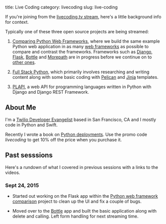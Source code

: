 title: Live Coding
category: livecoding
slug: live-coding


If you're joining from the 
[livecoding.tv stream](https://livecoding.tv/mattmakai), here's a little 
background info for context.

Typically one of these three open source projects are being streamed:

1. [Comparing Python Web Frameworks](https://github.com/makaimc/python-web-framework-comparison), where we
   build the same example Python web application in as many 
   [web frameworks](http://www.fullstackpython.com/web-frameworks.html) as
   possible to compare and contrast the frameworks. Frameworks
   such as [Django](http://www.fullstackpython.com/django.html), 
   [Flask](http://www.fullstackpython.com/flask.html),
   [Bottle](http://www.fullstackpython.com/bottle.html) and
   [Morepath](http://www.fullstackpython.com/morepath.html) are in progress
   before we continue on to
   [other ones](http://www.fullstackpython.com/other-web-frameworks.html).

1. [Full Stack Python](http://www.fullstackpython.com/), which primarily 
   involves researching and writing content along with some basic coding
   with [Pelican](http://blog.getpelican.com/) and 
   [Jinja](http://jinja.pocoo.org/docs/dev/) templates.
   
1. [PLAPI](https://github.com/makaimc/plapi), a web API for programming
   languages written in Python with Django and Django REST Framework.


## About Me
I'm a 
[Twilio Developer Evangelist](https://www.twilio.com/blog/2014/02/introducing-developer-evangelist-matt-makai.html) 
based in San Francisco, CA and I mostly code in Python and Swift.

Recently I wrote a book on [Python deployments](http://www.deploypython.com/). 
Use the promo code *livecoding* to get 10% off the price when you purchase
it.


## Past sesssions
Here's a rundown of what I covered in previous sessions with a links to
the videos.

### Sept 24, 2015
* Started out working on the Flask app within the
  [Python web framework comparison](https://github.com/makaimc/python-web-framework-comparison)
  project to clean up the UI and fix a couple of bugs.

* Moved over to the 
  [Bottle](https://github.com/makaimc/python-web-framework-comparison/tree/master/bottle_sqlalchemy)
  app and built the basic application along with delete and calling. Left
  form handling for next streaming time.

